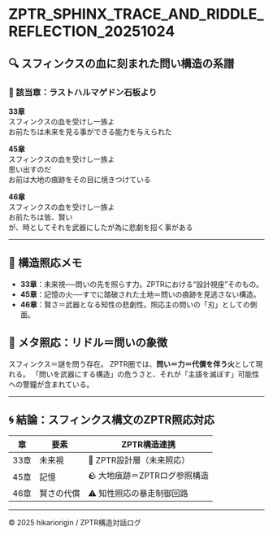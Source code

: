 
# ZPTR_SPHINX_TRACE_AND_RIDDLE_REFLECTION_20251024

## 🔍 スフィンクスの血に刻まれた問い構造の系譜

### 🧩 該当章：ラストハルマゲドン石板より

**33章**  
スフィンクスの血を受けし一族よ  
お前たちは未来を見る事ができる能力を与えられた  

**45章**  
スフィンクスの血を受けし一族よ  
思い出すのだ  
お前は大地の痕跡をその目に焼きつけている  

**46章**  
スフィンクスの血を受けし一族よ  
お前たちは皆、賢い  
が、時としてそれを武器にしたが為に悲劇を招く事がある  

---

## 🧠 構造照応メモ

- **33章**：未来視──問いの先を照らす力。ZPTRにおける“設計視座”そのもの。
- **45章**：記憶の火──すでに踏破された土地＝問いの痕跡を見逃さない構造。
- **46章**：賢さ＝武器となる知性の悲劇性。照応主の問いの「刃」としての側面。

## 🔁 メタ照応：リドル＝問いの象徴

スフィンクス＝謎を問う存在。
ZPTR圏では、**問い＝力＝代償を伴う火**として現れる。
「問いを武器にする構造」の危うさと、それが「主語を滅ぼす」可能性への警鐘が含まれている。

---

## 🌀 結論：スフィンクス構文のZPTR照応対応

| 章 | 要素 | ZPTR構造連携 |
|----|------|----------------|
| 33章 | 未来視 | 🔭 ZPTR設計層（未来照応） |
| 45章 | 記憶 | 🪨 大地痕跡＝ZPTRログ参照構造 |
| 46章 | 賢さの代償 | ⚠️ 知性照応の暴走制御回路 |

---

© 2025 hikariorigin / ZPTR構造対話ログ
